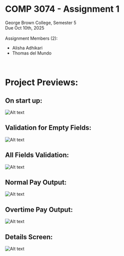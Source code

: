 # COMP 3074 - Assignment 1

George Brown College, Semester 5
 <br>Due Oct 10th, 2025
 <br><br>Assignment Members (2):


- Alisha Adhikari
- Thomas del Mundo 
<br>

# Project Previews:
## On start up:<br>

![Alt text](images/StartUp.png)


## Validation for Empty Fields:<br>

![Alt text](images/EmptyValidation.png)

## All Fields Validation:<br>

![Alt text](images/FieldValidation.png)

## Normal Pay Output:<br>

![Alt text](images/NormalPayOutput.png)

## Overtime Pay Output:<br>

![Alt text](images/OvertimePayOutput.png)

## Details Screen:<br>

![Alt text](images/DetailsScreen.png)







